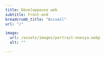 ```yaml
---
title: Développeuse web
subtitle: Front-end
breadcrumb_title: "Accueil"
url: "/"

image:
  url: /assets/images/portrait-noesya.webp
  alt: ""

---
```

